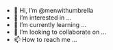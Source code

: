 - 👋 Hi, I’m @menwithumbrella
- 👀 I’m interested in ...
- 🌱 I’m currently learning ...
- 💞️ I’m looking to collaborate on ...
- 📫 How to reach me ...

<!---
menwithumbrella/menwithumbrella is a ✨ special ✨ repository because its `README.md` (this file) appears on your GitHub profile.
You can click the Preview link to take a look at your changes.
--->
